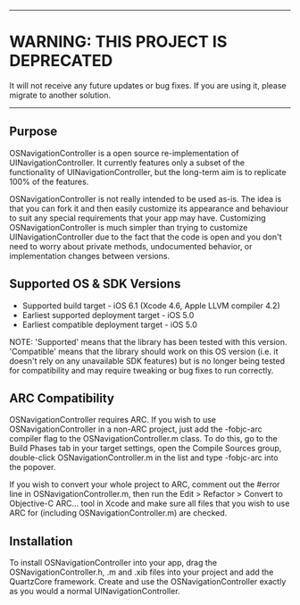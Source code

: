 ***************
WARNING: THIS PROJECT IS DEPRECATED
====================================
It will not receive any future updates or bug fixes. If you are using it, please migrate to another solution.
***************


Purpose
--------------

OSNavigationController is a open source re-implementation of UINavigationController. It currently features only a subset of the functionality of UINavigationController, but the long-term aim is to replicate 100% of the features.

OSNavigationController is not really intended to be used as-is. The idea is that you can fork it and then easily customize its appearance and behaviour to suit any special requirements that your app may have. Customizing OSNavigationController is much simpler than trying to customize UINavigationController due to the fact that the code is open and you don't need to worry about private methods, undocumented behavior, or implementation changes between versions.


Supported OS & SDK Versions
-----------------------------

* Supported build target - iOS 6.1 (Xcode 4.6, Apple LLVM compiler 4.2)
* Earliest supported deployment target - iOS 5.0
* Earliest compatible deployment target - iOS 5.0

NOTE: 'Supported' means that the library has been tested with this version. 'Compatible' means that the library should work on this OS version (i.e. it doesn't rely on any unavailable SDK features) but is no longer being tested for compatibility and may require tweaking or bug fixes to run correctly.


ARC Compatibility
------------------

OSNavigationController requires ARC. If you wish to use OSNavigationController in a non-ARC project, just add the -fobjc-arc compiler flag to the OSNavigationController.m class. To do this, go to the Build Phases tab in your target settings, open the Compile Sources group, double-click OSNavigationController.m in the list and type -fobjc-arc into the popover.

If you wish to convert your whole project to ARC, comment out the #error line in OSNavigationController.m, then run the Edit > Refactor > Convert to Objective-C ARC... tool in Xcode and make sure all files that you wish to use ARC for (including OSNavigationController.m) are checked.


Installation
--------------

To install OSNavigationController into your app, drag the OSNavigationController.h, .m and .xib files into your project and add the QuartzCore framework. Create and use the OSNavigationController exactly as you would a normal UINavigationController.
